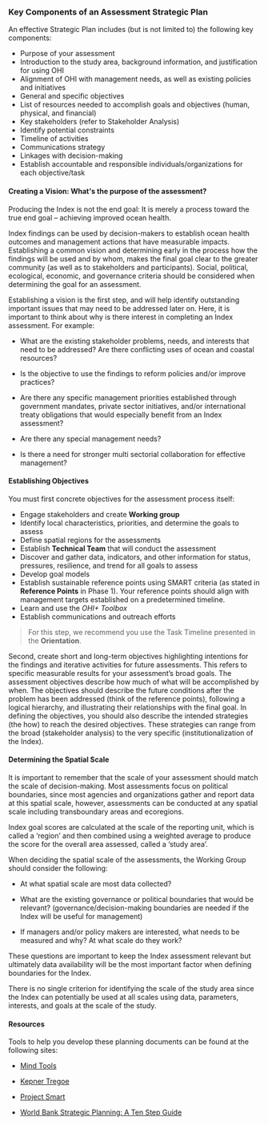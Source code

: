 ### Key Components of an Assessment Strategic Plan

An effective Strategic Plan includes (but is not limited to) the following key components:

- Purpose of your assessment
- Introduction to the study area, background information, and justification for using OHI
- Alignment of OHI with management needs, as well as existing policies and initiatives
- General and specific objectives
- List of resources needed to accomplish goals and objectives (human, physical, and financial)
- Key stakeholders (refer to Stakeholder Analysis)
- Identify potential constraints
- Timeline of activities
- Communications strategy
- Linkages with decision-making
- Establish accountable and responsible individuals/organizations for each objective/task

#### Creating a Vision: What's the purpose of the assessment?

Producing the Index is not the end goal: It is merely a process toward the true end goal – achieving improved ocean health.

Index findings can be used by decision-makers to establish ocean health outcomes and management actions that have measurable impacts. Establishing a common vision and determining early in the process how the findings will be used and by whom, makes the final goal clear to the greater community (as well as to stakeholders and participants). Social, political, ecological, economic, and governance criteria should be considered when determining the goal for an assessment.

Establishing a vision is the first step, and will help identify outstanding important issues that may need to be addressed later on. Here, it is important to think about why is there interest in completing an Index assessment. For example:

* What are the existing stakeholder problems, needs, and interests that need to be addressed? Are there conflicting uses of ocean and coastal resources?

* Is the objective to use the findings to reform policies and/or improve practices?

* Are there any specific management priorities established through government mandates, private sector initiatives, and/or international treaty obligations that would especially benefit from an Index assessment?

* Are there any special management needs?

* Is there a need for stronger multi sectorial collaboration for effective management?

#### Establishing Objectives

You must first concrete objectives for the assessment process itself:
- Engage stakeholders and create **Working group**
- Identify local characteristics, priorities, and determine the goals to assess
- Define spatial regions for the assessments
- Establish **Technical Team** that will conduct the assessment
- Discover and gather data, indicators, and other information for status, pressures, resilience, and trend for all goals to assess
- Develop goal models
- Establish sustainable reference points using SMART criteria (as stated in **Reference Points** in Phase 1). Your reference points should align with management targets established on a predetermined timeline.
- Learn and use the *OHI+ Toolbox*
- Establish communications and outreach efforts

> For this step, we recommend you use the Task Timeline presented in the **Orientation**.

Second, create short and long-term objectives highlighting intentions for the findings and iterative activities for future assessments. This refers to specific measurable results for your assessment’s broad goals. The assessment objectives describe how much of what will be accomplished by when. The objectives should describe the future conditions after the problem has been addressed (think of the reference points), following a logical hierarchy, and illustrating their relationships with the final goal. In defining the objectives, you should also describe the intended strategies (the how) to reach the desired objectives. These strategies can range from the broad (stakeholder analysis) to the very specific (institutionalization of the Index).

#### Determining the Spatial Scale

It is important to remember that the scale of your assessment should match the scale of decision-making. Most assessments focus on political boundaries, since most agencies and organizations gather and report data at this spatial scale, however, assessments can be conducted at any spatial scale including transboundary areas and ecoregions.

Index goal scores are calculated at the scale of the reporting unit, which is called a ‘region’ and then combined using a weighted average to produce the score for the overall area assessed, called a ‘study area’.

When deciding the spatial scale of the assessments, the Working Group should consider the following:

*	At what spatial scale are most data collected?

*	What are the existing governance or political boundaries that would be relevant? (governance/decision-making boundaries are needed if the Index will be useful for management)

*	If managers and/or policy makers are interested, what needs to be measured and why? At what scale do they work?

These questions are important to keep the Index assessment relevant but ultimately data availability will be the most important factor when defining boundaries for the Index.

There is no single criterion for identifying the scale of the study area since the Index can potentially be used at all scales using data, parameters, interests, and goals at the scale of the study.

#### Resources
Tools to help you develop these planning documents can be found at the following sites:

  - [Mind Tools](http://www.mindtools.com/pages/main/newMN_PPM.htm)

  - [Kepner Tregoe](http://www.kepner-tregoe.com/pdfs/articles/jofbusinessstrategypm.pdf)

  - [Project Smart](http://www.projectsmart.co.uk/methods-tools.php)

  - [World Bank Strategic Planning: A Ten Step Guide](http://siteresources.worldbank.org/INTAFRREGTOPTEIA/Resources/mosaica_10_steps.pdf)
